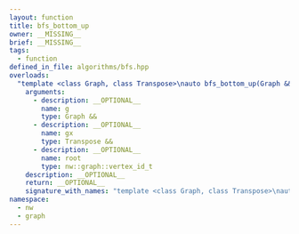 ```yaml
---
layout: function
title: bfs_bottom_up
owner: __MISSING__
brief: __MISSING__
tags:
  - function
defined_in_file: algorithms/bfs.hpp
overloads:
  "template <class Graph, class Transpose>\nauto bfs_bottom_up(Graph &&, Transpose &&, nw::graph::vertex_id_t)":
    arguments:
      - description: __OPTIONAL__
        name: g
        type: Graph &&
      - description: __OPTIONAL__
        name: gx
        type: Transpose &&
      - description: __OPTIONAL__
        name: root
        type: nw::graph::vertex_id_t
    description: __OPTIONAL__
    return: __OPTIONAL__
    signature_with_names: "template <class Graph, class Transpose>\nauto bfs_bottom_up(Graph && g, Transpose && gx, nw::graph::vertex_id_t root)"
namespace:
  - nw
  - graph
---
```

